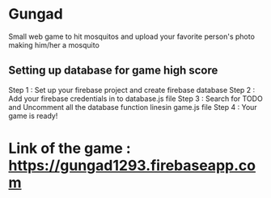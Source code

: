 # Gungad
Small web game to hit mosquitos and upload your favorite person's photo making him/her a mosquito


## Setting up database for game high score
Step 1 : Set up your firebase project and create firebase database
Step 2 : Add your firebase credentials in to database.js file
Step 3 : Search for TODO and Uncomment all the database function linesin game.js file
Step 4 : Your game is ready!

# Link of the game : https://gungad1293.firebaseapp.com
